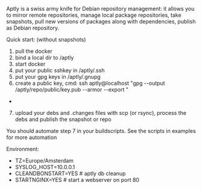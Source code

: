 
Aptly is a swiss army knife for Debian repository management: it allows you to mirror remote repositories, manage local package repositories, take snapshots, pull new versions of packages along with dependencies, publish as Debian repository.

Quick start: (without snapshots)

1) pull the docker
2) bind a local dir to /aptly
3) start docker
4) put your public sshkey in /aptly/.ssh
5) put your gpg keys in /aptly/.gnupg
6) create a public key, cmd: ssh aptly@localhost "gpg --output /aptly/repo/public/key.pub --armor --export <YOUR GPG ID HERE>"
-
7) upload your debs and .changes files with scp (or rsync), process the debs and publish the snapshot or repo

You should automate step 7 in your buildscripts. See the scripts in examples for more automation

Environment:
  - TZ=Europe/Amsterdam
  - SYSLOG_HOST=10.0.0.1
  - CLEANDBONSTART=YES      # aptly db cleanup
  - STARTNGINX=YES          # start a webserver on port 80
